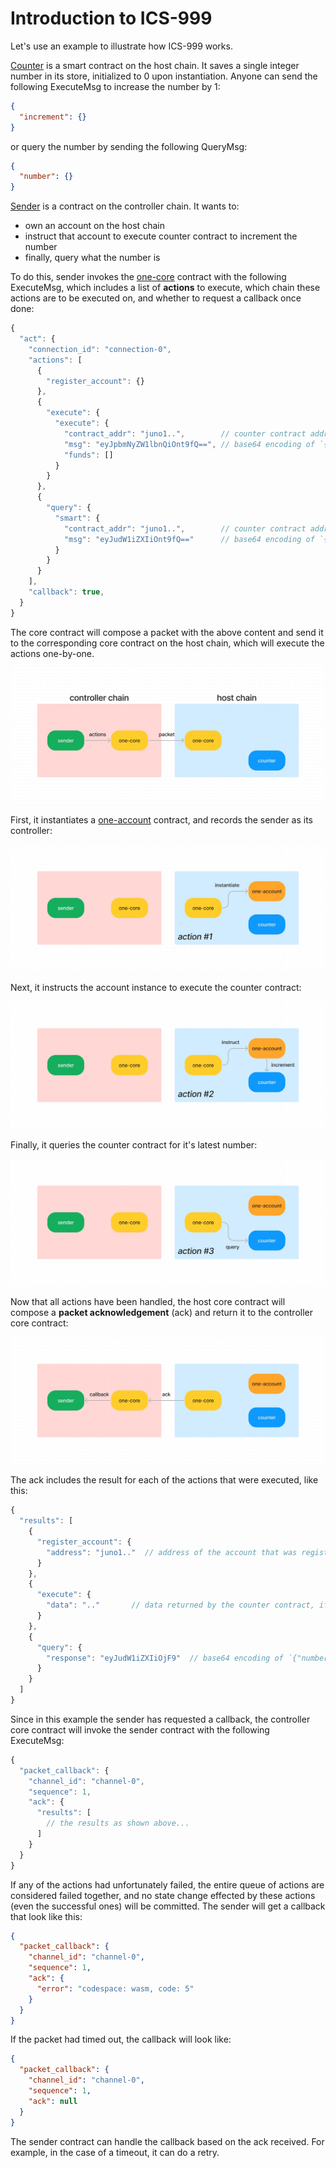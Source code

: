 # Introduction to ICS-999

Let's use an example to illustrate how ICS-999 works.

[Counter](../contracts/mocks/counter/) is a smart contract on the host chain. It saves a single integer number in its store, initialized to 0 upon instantiation. Anyone can send the following ExecuteMsg to increase the number by 1:

```json
{
  "increment": {}
}
```

or query the number by sending the following QueryMsg:

```json
{
  "number": {}
}
```

[Sender](../contracts/mocks/sender/) is a contract on the controller chain. It wants to:

- own an account on the host chain
- instruct that account to execute counter contract to increment the number
- finally, query what the number is

To do this, sender invokes the [one-core](../contracts/core/) contract with the following ExecuteMsg, which includes a list of **actions** to execute, which chain these actions are to be executed on, and whether to request a callback once done:

```javascript
{
  "act": {
    "connection_id": "connection-0",
    "actions": [
      {
        "register_account": {}
      },
      {
        "execute": {
          "execute": {
            "contract_addr": "juno1..",        // counter contract address
            "msg": "eyJpbmNyZW1lbnQiOnt9fQ==", // base64 encoding of `{"increment":{}}`
            "funds": []
          }
        }
      },
      {
        "query": {
          "smart": {
            "contract_addr": "juno1..",        // counter contract address
            "msg": "eyJudW1iZXIiOnt9fQ=="      // base64 encoding of `{"number":{}}`
          }
        }
      }
    ],
    "callback": true,
  }
}
```

The core contract will compose a packet with the above content and send it to the corresponding core contract on the host chain, which will execute the actions one-by-one.

![fig1](fig1.jpg)

First, it instantiates a [one-account](../contracts/account/) contract, and records the sender as its controller:

![fig2](fig2.jpg)

Next, it instructs the account instance to execute the counter contract:

![fig3](fig3.jpg)

Finally, it queries the counter contract for it's latest number:

![fig4](fig4.jpg)

Now that all actions have been handled, the host core contract will compose a **packet acknowledgement** (ack) and return it to the controller core contract:

![fig5](fig5.jpg)

The ack includes the result for each of the actions that were executed, like this:

```javascript
{
  "results": [
    {
      "register_account": {
        "address": "juno1.."  // address of the account that was registered
      }
    },
    {
      "execute": {
        "data": ".."       // data returned by the counter contract, if any
      }
    },
    {
      "query": {
        "response": "eyJudW1iZXIiOjF9"  // base64 encoding of `{"number":1}`
      }
    }
  ]
}
```

Since in this example the sender has requested a callback, the controller core contract will invoke the sender contract with the following ExecuteMsg:

```javascript
{
  "packet_callback": {
    "channel_id": "channel-0",
    "sequence": 1,
    "ack": {
      "results": [
        // the results as shown above...
      ]
    }
  }
}
```

If any of the actions had unfortunately failed, the entire queue of actions are considered failed together, and no state change effected by these actions (even the successful ones) will be committed. The sender will get a callback that look like this:

```json
{
  "packet_callback": {
    "channel_id": "channel-0",
    "sequence": 1,
    "ack": {
      "error": "codespace: wasm, code: 5"
    }
  }
}
```

If the packet had timed out, the callback will look like:

```json
{
  "packet_callback": {
    "channel_id": "channel-0",
    "sequence": 1,
    "ack": null
  }
}
```

The sender contract can handle the callback based on the ack received. For example, in the case of a timeout, it can do a retry.
